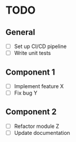 # TODO

## General
- [ ] Set up CI/CD pipeline
- [ ] Write unit tests

## Component 1
- [ ] Implement feature X
- [ ] Fix bug Y

## Component 2
- [ ] Refactor module Z
- [ ] Update documentation